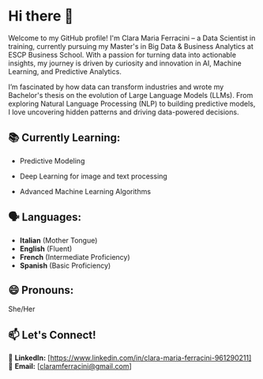 # Hi there 👋

<!--
**claraferrax/claraferrax** is a ✨ _special_ ✨ repository because its `README.md` (this file) appears on your GitHub profile.

Here are some ideas to get you started:

- 🔭 I’m currently working on ...
- 🌱 I’m currently learning ...
- 👯 I’m looking to collaborate on ...
- 🤔 I’m looking for help with ...
- 💬 Ask me about ...
- 📫 How to reach me: ...
- 😄 Pronouns: ...
- ⚡ Fun fact: ...
-->

Welcome to my GitHub profile! I'm Clara Maria Ferracini – a Data Scientist in training, currently pursuing my Master's in Big Data & Business Analytics at ESCP Business School. With a passion for turning data into actionable insights, my journey is driven by curiosity and innovation in AI, Machine Learning, and Predictive Analytics.

I’m fascinated by how data can transform industries and wrote my Bachelor's thesis on the evolution of Large Language Models (LLMs). From exploring Natural Language Processing (NLP) to building predictive models, I love uncovering hidden patterns and driving data-powered decisions.

## 📚 Currently Learning:

- Predictive Modeling

- Deep Learning for image and text processing

- Advanced Machine Learning Algorithms

## 🗣️ Languages:

- **Italian** (Mother Tongue)
- **English** (Fluent)
- **French** (Intermediate Proficiency)
- **Spanish** (Basic Proficiency)

## 😄 Pronouns:

She/Her

## 📫 Let's Connect!

🔗 **LinkedIn:** [https://www.linkedin.com/in/clara-maria-ferracini-961290211]  
📧 **Email:** [claramferracini@gmail.com]





